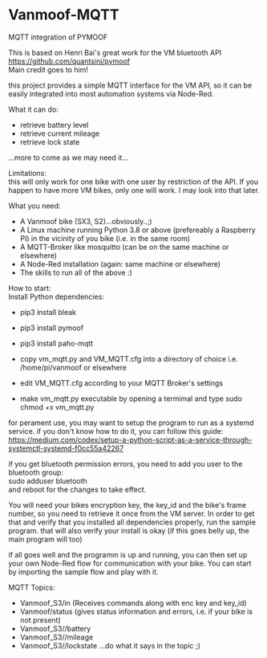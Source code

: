 # Vanmoof-MQTT
MQTT integration of PYMOOF

This is based on Henri Bai's great work for the VM bluetooth API  
https://github.com/quantsini/pymoof  
Main credit goes to him!

this project provides a simple MQTT interface for the VM API, so it can be easily integrated into most automation systems via Node-Red.  

What it can do:  
- retrieve battery level  
- retrieve current mileage  
- retrieve lock state  

...more to come as we may need it...  

Limitations:  
this will only work for one bike with one user by restriction of the API. If you happen to have more VM bikes, only one will work. I may look into that later. 

What you need:

- A Vanmoof bike (SX3, S2)...obviously..;)
- A Linux machine running Python 3.8 or above (prefereably a Raspberry PI) in the vicinity of you bike (i.e. in the same room)  
- A MQTT-Broker like mosquitto (can be on the same machine or elsewhere)  
- A Node-Red installation (again: same machine or elsewhere)  
- The skills to run all of the above :)  

How to start:  
Install Python dependencies:  
- pip3 install bleak    
- pip3 install pymoof  
- pip3 install paho-mqtt  

- copy vm_mqtt.py and VM_MQTT.cfg into a directory of choice i.e. /home/pi/vanmoof or elsewhere  
- edit VM_MQTT.cfg according to your MQTT Broker's settings  
- make vm_mqtt.py executable by opening a termimal and type sudo chmod +x vm_mqtt.py  

for perament use, you may want to setup the program to run as a systemd service.
if you don't know how to do it, you can follow this guide:
https://medium.com/codex/setup-a-python-script-as-a-service-through-systemctl-systemd-f0cc55a42267

if you get bluetooth permission errors, you need to add you user to the bluetooth group:  
sudo adduser <user> bluetooth  
and reboot for the changes to take effect.

You will need your bikes encryption key, the key_id and the bike's frame number, so you need to retrieve it once from the VM server. In order to get that and verify that you installed all dependencies properly, run the sample program. that will also verify your install is okay (if this goes belly up, the main program will too)  

if all goes well and the programm is up and running, you can then set up your own Node-Red flow for communication with your bike.
You can start by importing the sample flow and play with it.

MQTT Topics:
- Vanmoof_S3/in (Receives commands along with enc key and key_id)
- Vanmoof/status (gives status information and errors, i.e. if your bike is not present)
- Vanmoof_S3/<framenumber>/battery
- Vanmoof_S3/<framenumber>/mileage
- Vanmoof_S3/<framenumber>/lockstate
  ...do what it says in the topic ;)



